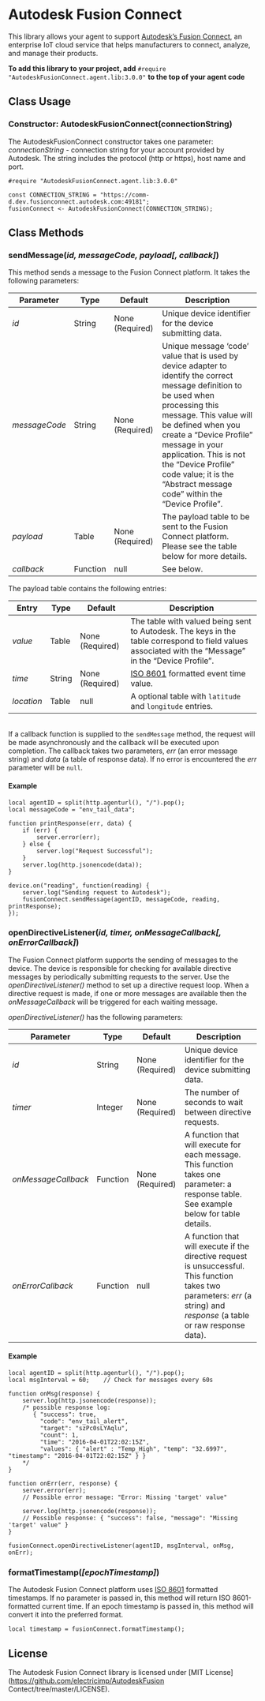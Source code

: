 # Autodesk Fusion Connect

This library allows your agent to support [Autodesk’s Fusion Connect](http://autodeskfusionconnect.com/), an enterprise IoT cloud service that helps manufacturers to connect, analyze, and manage their products.

**To add this library to your project, add** `#require "AutodeskFusionConnect.agent.lib:3.0.0"` **to the top of your agent code**

## Class Usage

### Constructor: AutodeskFusionConnect(connectionString)

The AutodeskFusionConnect constructor takes one parameter: *connectionString* -
connection string for your account provided by Autodesk.
The string includes the protocol (http or https), host name and port.

```squirrel
#require "AutodeskFusionConnect.agent.lib:3.0.0"

const CONNECTION_STRING = "https://comm-d.dev.fusionconnect.autodesk.com:49181";
fusionConnect <- AutodeskFusionConnect(CONNECTION_STRING);
```

## Class Methods

### sendMessage(*id, messageCode, payload[, callback]*)

This method sends a message to the Fusion Connect platform. It takes the following parameters:

| Parameter | Type | Default | Description |
| ----------| ---- | ------- | ----------- |
| *id* | String | None (Required) | Unique device identifier for the device submitting data. |
| *messageCode* | String | None (Required) | Unique message ‘code’ value that is used by device adapter to identify the correct message definition to be used when processing this message. This value will be defined when you create a “Device Profile” message in your application. This is not the “Device Profile” code value; it is the “Abstract message code” within the “Device Profile”. |
| *payload* | Table | None (Required) | The payload table to be sent to the Fusion Connect platform. Please see the table below for more details. |
| *callback* | Function | null | See below. |

The payload table contains the following entries:

| Entry | Type | Default | Description |
| ----------| ---- | ------- | ----------- |
| *value* | Table | None (Required) | The table with valued being sent to Autodesk. The keys in the table correspond to field values associated with the “Message” in the “Device Profile”. |
| *time* | String | None (Required) | [ISO 8601](https://www.iso.org/iso-8601-date-and-time-format.html) formatted event time value. |
| *location* | Table | null | A optional table with `latitude` and `longitude` entries. |

&nbsp;<br>If a callback function is supplied to the `sendMessage` method, the
request will be made asynchronously and the callback will be executed upon
completion. The callback takes two parameters, *err* (an error message string)
and *data* (a table of response data). If no error is encountered the *err*
parameter will be `null`.

#### Example ####

```squirrel
local agentID = split(http.agenturl(), "/").pop();
local messageCode = "env_tail_data";

function printResponse(err, data) {
    if (err) {
        server.error(err);
    } else {
    	server.log("Request Successful");
    }
    server.log(http.jsonencode(data));
}

device.on("reading", function(reading) {
	server.log("Sending request to Autodesk");
    fusionConnect.sendMessage(agentID, messageCode, reading, printResponse);
});
```

### openDirectiveListener(*id, timer, onMessageCallback[, onErrorCallback]*)

The Fusion Connect platform supports the sending of messages to the device. The device is responsible for checking for available directive messages by periodically submitting requests to the server. Use the *openDirectiveListener()* method to set up a directive request loop. When a directive request is made, if one or more messages are available then the *onMessageCallback* will be triggered for each waiting message.

*openDirectiveListener()* has the following parameters:

| Parameter | Type | Default | Description |
| ----------| ---- | ------- | ----------- |
| *id* | String | None (Required) | Unique device identifier for the device submitting data. |
| *timer* | Integer | None (Required) | The number of seconds to wait between directive requests. |
| *onMessageCallback* | Function | None (Required) | A function that will execute for each message. This function takes one parameter: a response table. See example below for table details. |
| *onErrorCallback* | Function | null | A function that will execute if the directive request is unsuccessful. This function takes two parameters: *err* (a string) and *response* (a table or raw response data). |

#### Example ####

```squirrel
local agentID = split(http.agenturl(), "/").pop();
local msgInterval = 60;    // Check for messages every 60s

function onMsg(response) {
	server.log(http.jsonencode(response));
	/* possible response log:
	   { "success": true,
	     "code": "env_tail_alert",
     	 "target": "szPc0sLYAqlu",
     	 "count": 1,
     	 "time": "2016-04-01T22:02:15Z",
     	 "values": { "alert" : "Temp_High", "temp": "32.6997", "timestamp": "2016-04-01T22:02:15Z" } }
	*/
}

function onErr(err, response) {
	server.error(err);
	// Possible error message: "Error: Missing 'target' value"

	server.log(http.jsonencode(response));
	// Possible response: { "success": false, "message": "Missing 'target' value" }
}

fusionConnect.openDirectiveListener(agentID, msgInterval, onMsg, onErr);
```

### formatTimestamp(*[epochTimestamp]*)

The Autodesk Fusion Connect platform uses [ISO 8601](https://www.iso.org/iso-8601-date-and-time-format.html) formatted timestamps. 
If no parameter is passed in, this method will return ISO 8601-formatted current time. 
If an epoch timestamp is passed in, this method will convert it into the preferred format.

```squirrel
local timestamp = fusionConnect.formatTimestamp();
```

## License

The Autodesk Fusion Connect library is licensed under [MIT License](https://github.com/electricimp/AutodeskFusion Contect/tree/master/LICENSE).
